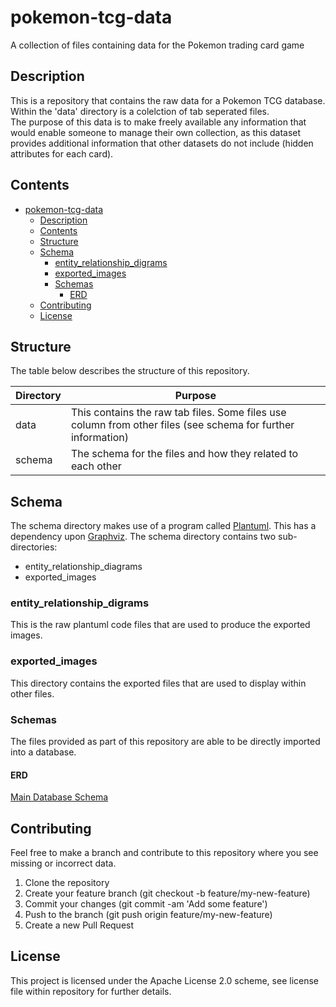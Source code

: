 # pokemon-tcg-data

A collection of files containing data for the Pokemon trading card game

## Description

This is a repository that contains the raw data for a Pokemon TCG database. Within the 'data' directory is a colelction of tab seperated files.  
The purpose of this data is to make freely available any information that would enable someone to manage their own collection, as this dataset provides additional information that other datasets do not include (hidden attributes for each card).

## Contents

- [pokemon-tcg-data](#pokemon-tcg-data)
  - [Description](#description)
  - [Contents](#contents)
  - [Structure](#structure)
  - [Schema](#schema)
    - [entity_relationship_digrams](#entity_relationship_digrams)
    - [exported_images](#exported_images)
    - [Schemas](#schemas)
      - [ERD](#erd)
  - [Contributing](#contributing)
  - [License](#license)

## Structure

The table below describes the structure of this repository.

| Directory | Purpose |
| --- | --- |
| data | This contains the raw tab files. Some files use column from other files (see schema for further information) |
| schema | The schema for the files and how they related to each other |

## Schema

The schema directory makes use of a program called [Plantuml](https://plantuml.com/). This has a dependency upon [Graphviz](https://www.graphviz.org/download/).
The schema directory contains two sub-directories:

- entity_relationship_diagrams
- exported_images

### entity_relationship_digrams

This is the raw plantuml code files that are used to produce the exported images.

### exported_images

This directory contains the exported files that are used to display within other files.

### Schemas

The files provided as part of this repository are able to be directly imported into a database.

#### ERD

[Main Database Schema](schema/exported_images/database-schema.svg)

## Contributing

Feel free to make a branch and contribute to this repository where you see missing or incorrect data.

1. Clone the repository
2. Create your feature branch (git checkout -b feature/my-new-feature)
3. Commit your changes (git commit -am 'Add some feature')
4. Push to the branch (git push origin feature/my-new-feature)
5. Create a new Pull Request

## License

This project is licensed under the Apache License 2.0 scheme, see license file within repository for further details.
